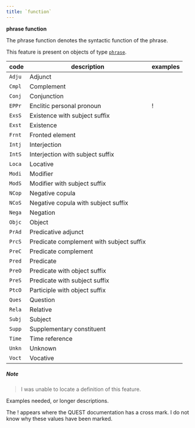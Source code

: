 ```yaml
---
title: `function`
---
```


**phrase function**

The phrase function denotes the syntactic function of the phrase.

This feature is present on objects of type
[`phrase`](otype.md).

code|description|examples
---|---|---
`Adju`|Adjunct
`Cmpl`|Complement
`Conj`|Conjunction
`EPPr`|Enclitic personal pronoun                 |!
`ExsS`|Existence with subject suffix
`Exst`|Existence
`Frnt`|Fronted element
`Intj`|Interjection
`IntS`|Interjection with subject suffix
`Loca`|Locative
`Modi`|Modifier
`ModS`|Modifier with subject suffix
`NCop`|Negative copula
`NCoS`|Negative copula with subject suffix
`Nega`|Negation
`Objc`|Object
`PrAd`|Predicative adjunct
`PrcS`|Predicate complement with subject suffix
`PreC`|Predicate complement
`Pred`|Predicate
`PreO`|Predicate with object suffix
`PreS`|Predicate with subject suffix
`PtcO`|Participle with object suffix
`Ques`|Question
`Rela`|Relative
`Subj`|Subject
`Supp`|Supplementary constituent
`Time`|Time reference
`Unkn`|Unknown
`Voct`|Vocative

##### Note
> I was unable to locate a definition of this feature.

Examples needed, or longer descriptions.

The ! appears where the QUEST documentation has a cross mark. 
I do not know why these values have been marked.

